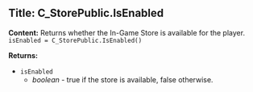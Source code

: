 ## Title: C_StorePublic.IsEnabled

**Content:**
Returns whether the In-Game Store is available for the player.
`isEnabled = C_StorePublic.IsEnabled()`

**Returns:**
- `isEnabled`
  - *boolean* - true if the store is available, false otherwise.